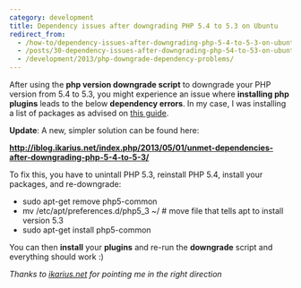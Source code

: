 ```yaml
---
category: development
title: Dependency issues after downgrading PHP 5.4 to 5.3 on Ubuntu
redirect_from:
  - /how-to/dependency-issues-after-downgrading-php-5-4-to-5-3-on-ubuntu/
  - /posts/30-dependency-issues-after-downgrading-php-54-to-53-on-ubuntu/
  - /development/2013/php-downgrade-dependency-problems/
---
```


<p>After using the <strong>php version downgrade script</strong> to downgrade your PHP version from 5.4 to 5.3, you might experience an issue where <strong>installing php plugins</strong> leads to the below&nbsp;<strong>dependency errors</strong>. In my case, I was installing a list of packages as advised on <a href="http://www.howtoforge.com/installing-apache2-with-php5-and-mysql-support-on-ubuntu-11.04-lamp">this guide</a>.</p>

<script src="https://gist.github.com/maxmumford/7718983.js"></script>

<p><strong><span class="disport">Update</span></strong>: A new, simpler solution can be found here:&nbsp;</p>

<p><strong><a href="http://iblog.ikarius.net/index.php/2013/05/01/unmet-dependencies-after-downgrading-php-5-4-to-5-3/" target="_blank">http://iblog.ikarius.net/index.php/2013/05/01/unmet-dependencies-after-downgrading-php-5-4-to-5-3/</a></strong></p>

<p>To fix this, you have to unintall PHP 5.3, reinstall PHP 5.4, install your packages, and re-downgrade:</p>

<ul>
	<li><span style="line-height: 13px;">sudo apt-get remove php5-common</span></li>
	<li>mv&nbsp;/etc/apt/preferences.d/php5_3 ~/ # move file that tells apt to install version 5.3</li>
	<li>sudo apt-get install php5-common</li>
</ul>

<p>You can then <strong>install</strong> your <strong>plugins</strong> and re-run the <strong>downgrade</strong> script and everything should work :)</p>

<p><em>Thanks to <a href="http://iblog.ikarius.net/index.php/2013/05/01/unmet-dependencies-after-downgrading-php-5-4-to-5-3/">ikarius.net</a> for pointing me in the right direction</em></p>

